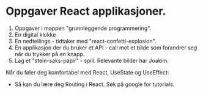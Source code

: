 # Oppgaver React applikasjoner. 

1. Oppgaver i mappen "grunnleggende programmering". 
2. En digital klokke
3. En nedtellings - tidtaker med "react-confetti-explosion".  
4. En applikasjon der du bruker et API - call mot et bilde som 
forandrer seg når du trykker på en knapp.
5. Lag et "stein-saks-papir" - spill. Relevante bilder har Joakim.

Når du føler deg komfortabel med React, UseState og UseEffect: 
- Så kan du lære deg Routing i React. Søk på google for tutorials.  
